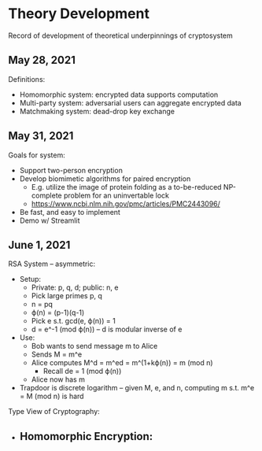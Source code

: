 # Theory Development

Record of development of theoretical underpinnings of cryptosystem

## May 28, 2021

Definitions:
- Homomorphic system: encrypted data supports computation
- Multi-party system: adversarial users can aggregate encrypted data
- Matchmaking system: dead-drop key exchange

## May 31, 2021

Goals for system:
- Support two-person encryption
- Develop biomimetic algorithms for paired encryption
	- E.g. utilize the image of protein folding as a to-be-reduced NP-complete problem for an uninvertable lock
	- https://www.ncbi.nlm.nih.gov/pmc/articles/PMC2443096/
- Be fast, and easy to implement
- Demo w/ Streamlit

## June 1, 2021

RSA System – asymmetric:
- Setup:
	- Private: p, q, d; public: n, e
	- Pick large primes p, q
	- n = pq
	- ϕ(n) = (p-1)(q-1)
	- Pick e s.t. gcd(e, ϕ(n)) = 1
	- d = e^-1 (mod ϕ(n)) – d is modular inverse of e
- Use:
	- Bob wants to send message m to Alice
	- Sends M = m^e
	- Alice computes M^d = m^ed = m^(1+kϕ(n)) = m (mod n)
		- Recall de = 1 (mod ϕ(n))
	- Alice now has m
- Trapdoor is discrete logarithm – given M, e, and n, computing m s.t. m^e = M (mod n) is hard

Type View of Cryptography:
- Homomorphic Encryption:
	- 